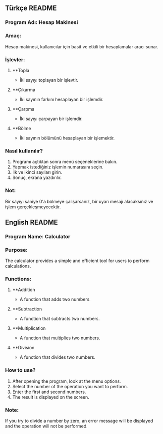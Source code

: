 ## Türkçe README

### Program Adı: Hesap Makinesi

### Amaç:
Hesap makinesi, kullanıcılar için basit ve etkili bir hesaplamalar aracı sunar.

### İşlevler:

1. **Topla
   - İki sayıyı toplayan bir işlevtir.
   
2. **Çıkarma
   - İki sayının farkını hesaplayan bir işlemdir.

3. **Çarpma
   - İki sayıyı çarpayan bir işlemdir.
   
4. **Bölme
   - İki sayının bölümünü hesaplayan bir işlemektir.

### Nasıl kullanılır?

1. Programı açtıktan sonra menü seçeneklerine bakın.
2. Yapmak istediğiniz işlemin numarasını seçin.
3. İlk ve ikinci sayıları girin.
4. Sonuç, ekrana yazdırılır.

### Not:
Bir sayıyı saniye 0'a bölmeye çalışarsanız, bir uyarı mesajı alacaksınız ve işlem gerçekleşmeyecektir.


## English README

### Program Name: Calculator

### Purpose:
The calculator provides a simple and efficient tool for users to perform calculations.

### Functions:

1. **Addition 
   - A function that adds two numbers.
   
2. **Subtraction
   - A function that subtracts two numbers.
   
3. **Multiplication
   - A function that multiplies two numbers.
   
4. **Division
   - A function that divides two numbers.

### How to use?

1. After opening the program, look at the menu options.
2. Select the number of the operation you want to perform.
3. Enter the first and second numbers.
4. The result is displayed on the screen.

### Note:
If you try to divide a number by zero, an error message will be displayed and the operation will not be performed.
